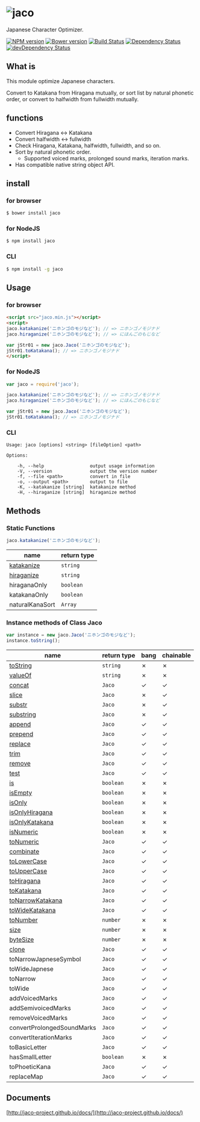 ![jaco](http://jaco-project.github.io/docs/jaco.png)
====

Japanese Character Optimizer.

[![NPM version](https://badge.fury.io/js/jaco.svg)](http://badge.fury.io/js/jaco)
[![Bower version](https://badge.fury.io/bo/jaco.svg)](http://badge.fury.io/bo/jaco)
[![Build Status](https://travis-ci.org/jaco-project/jaco-js.svg)](https://travis-ci.org/jaco-project/jaco-js)
[![Dependency Status](https://david-dm.org/jaco-project/jaco-js.svg)](https://david-dm.org/jaco-project/jaco-js)
[![devDependency Status](https://david-dm.org/jaco-project/jaco-js/dev-status.svg)](https://david-dm.org/jaco-project/jaco-js#info=devDependencies)

## What is

This module optimize Japanese characters.

Convert to Katakana from Hiragana mutually, or sort list by natural phonetic order, or convert to halfwidth from fullwidth mutually.

## functions

- Convert Hiragana <-> Katakana
- Convert halfwidth <-> fullwidth
- Check Hiragana, Katakana, halfwidth, fullwidth, and so on.
- Sort by natural phonetic order.
  - Supported voiced marks, prolonged sound marks, iteration marks.
- Has compatible native string object API.

## install

### for browser

```sh
$ bower install jaco
```

### for NodeJS

```sh
$ npm install jaco
```

### CLI

```sh
$ npm install -g jaco
```

## Usage

### for browser

```html
<script src="jaco.min.js"></script>
<script>
jaco.katakanize('ニホンゴのモジなど'); // => ニホンゴノモジナド
jaco.hiraganize('ニホンゴのモジなど'); // => にほんごのもじなど

var jStr01 = new jaco.Jaco('ニホンゴのモジなど');
jStr01.toKatakana(); // => ニホンゴノモジナド
</script>
```

### for NodeJS

```javascript
var jaco = require('jaco');

jaco.katakanize('ニホンゴのモジなど'); // => ニホンゴノモジナド
jaco.hiraganize('ニホンゴのモジなど'); // => にほんごのもじなど

var jStr01 = new jaco.Jaco('ニホンゴのモジなど');
jStr01.toKatakana(); // => ニホンゴノモジナド
```

### CLI

```
Usage: jaco [options] <string> [fileOption] <path>

Options:

    -h, --help                 output usage information
    -V, --version              output the version number
    -f, --file <path>          convert in file
    -o, --output <path>        output to file
    -K, --katakanize [string]  katakanize method
    -H, --hiraganize [string]  hiraganize method
```

## Methods

### Static Functions

```javascript
jaco.katakanize('ニホンゴのモジなど');
```

name|return type
---|---
[katakanize](http://jaco-project.github.io/jaco/docs/modules/jaco.html#katakanize)|`string`
[hiraganize](http://jaco-project.github.io/jaco/docs/modules/jaco.html#hiraganize)|`string`
hiraganaOnly|`boolean`
katakanaOnly|`boolean`
naturalKanaSort|`Array`

### Instance methods of Class Jaco

```javascript
var instance = new jaco.Jaco('ニホンゴのモジなど');
instance.toString();
```

name|return type|bang|chainable
---|---|---|---
[toString](http://jaco-project.github.io/jaco/docs/classes/jaco.jaco.html#tostring)|`string`|✗|✗
[valueOf](http://jaco-project.github.io/jaco/docs/classes/jaco.jaco.html#valueof)|`string`|✗|✗
[concat](http://jaco-project.github.io/jaco/docs/classes/jaco.jaco.html#concat)|`Jaco`|✓|✓
[slice](http://jaco-project.github.io/jaco/docs/classes/jaco.jaco.html#slice)|`Jaco`|✗|✓
[substr](http://jaco-project.github.io/jaco/docs/classes/jaco.jaco.html#substr)|`Jaco`|✗|✓
[substring](http://jaco-project.github.io/jaco/docs/classes/jaco.jaco.html#substring)|`Jaco`|✗|✓
[append](http://jaco-project.github.io/jaco/docs/classes/jaco.jaco.html#append)|`Jaco`|✓|✓
[prepend](http://jaco-project.github.io/jaco/docs/classes/jaco.jaco.html#prepend)|`Jaco`|✓|✓
[replace](http://jaco-project.github.io/jaco/docs/classes/jaco.jaco.html#replace)|`Jaco`|✓|✓
[trim](http://jaco-project.github.io/jaco/docs/classes/jaco.jaco.html#trim)|`Jaco`|✓|✓
[remove](http://jaco-project.github.io/jaco/docs/classes/jaco.jaco.html#remove)|`Jaco`|✓|✓
[test](http://jaco-project.github.io/jaco/docs/classes/jaco.jaco.html#test)|`Jaco`|✓|✓
[is](http://jaco-project.github.io/jaco/docs/classes/jaco.jaco.html#is)|`boolean`|✗|✗
[isEmpty](http://jaco-project.github.io/jaco/docs/classes/jaco.jaco.html#isempty)|`boolean`|✗|✗
[isOnly](http://jaco-project.github.io/jaco/docs/classes/jaco.jaco.html#isonly)|`boolean`|✗|✗
[isOnlyHiragana](http://jaco-project.github.io/jaco/docs/classes/jaco.jaco.html#isonlyhiragana)|`boolean`|✗|✗
[isOnlyKatakana](http://jaco-project.github.io/jaco/docs/classes/jaco.jaco.html#isonlykatakana)|`boolean`|✗|✗
[isNumeric](http://jaco-project.github.io/jaco/docs/classes/jaco.jaco.html#isnumeric)|`boolean`|✗|✗
[toNumeric](http://jaco-project.github.io/jaco/docs/classes/jaco.jaco.html#tonumeric)|`Jaco`|✓|✓
[combinate](http://jaco-project.github.io/jaco/docs/classes/jaco.jaco.html#combinate)|`Jaco`|✓|✓
[toLowerCase](http://jaco-project.github.io/jaco/docs/classes/jaco.jaco.html#tolowercase)|`Jaco`|✓|✓
[toUpperCase](http://jaco-project.github.io/jaco/docs/classes/jaco.jaco.html#touppercase)|`Jaco`|✓|✓
[toHiragana](http://jaco-project.github.io/jaco/docs/classes/jaco.jaco.html#tohiragana)|`Jaco`|✓|✓
[toKatakana](http://jaco-project.github.io/jaco/docs/classes/jaco.jaco.html#tokatakana)|`Jaco`|✓|✓
[toNarrowKatakana](http://jaco-project.github.io/jaco/docs/classes/jaco.jaco.html#tonarrowkatakana)|`Jaco`|✓|✓
[toWideKatakana](http://jaco-project.github.io/jaco/docs/classes/jaco.jaco.html#towidekatakana)|`Jaco`|✓|✓
[toNumber](http://jaco-project.github.io/jaco/docs/classes/jaco.jaco.html#tonumber)|`number`|✗|✗
[size](http://jaco-project.github.io/jaco/docs/classes/jaco.jaco.html#size)|`number`|✗|✗
[byteSize](http://jaco-project.github.io/jaco/docs/classes/jaco.jaco.html#bytesize)|`number`|✗|✗
[clone](http://jaco-project.github.io/jaco/docs/classes/jaco.jaco.html#clone)|`Jaco`|✓|✓
toNarrowJapneseSymbol|`Jaco`|✓|✓
toWideJapnese|`Jaco`|✓|✓
toNarrow|`Jaco`|✓|✓
toWide|`Jaco`|✓|✓
addVoicedMarks|`Jaco`|✓|✓
addSemivoicedMarks|`Jaco`|✓|✓
removeVoicedMarks|`Jaco`|✓|✓
convertProlongedSoundMarks|`Jaco`|✓|✓
convertIterationMarks|`Jaco`|✓|✓
toBasicLetter|`Jaco`|✓|✓
hasSmallLetter|`boolean`|✗|✗
toPhoeticKana|`Jaco`|✓|✓
replaceMap|`Jaco`|✓|✓

## Documents

[http://jaco-project.github.io/docs/](http://jaco-project.github.io/docs/)
